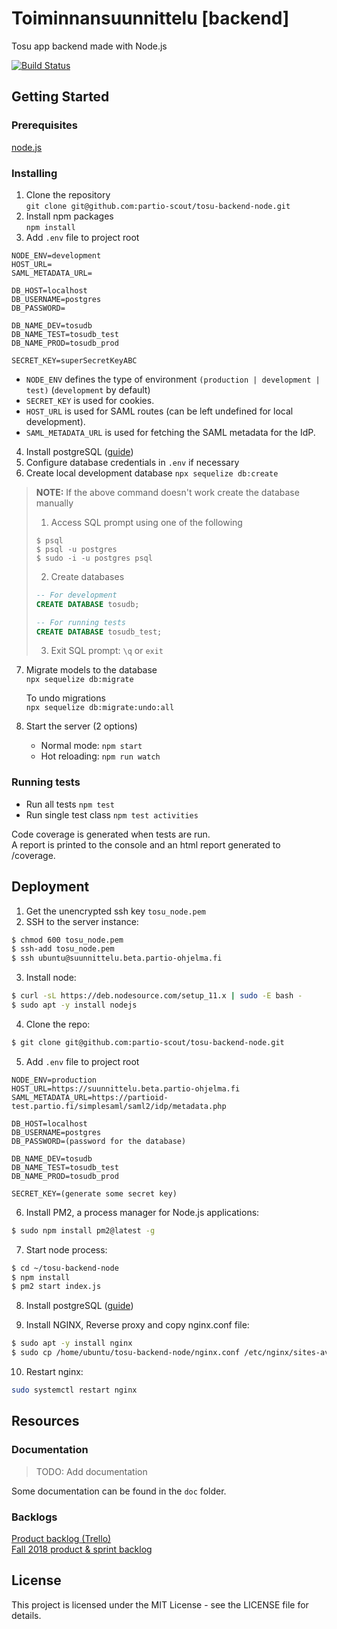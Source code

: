# Toiminnansuunnittelu [backend]

Tosu app backend made with Node.js

[![Build Status](https://travis-ci.org/partio-scout/tosu-backend-node.svg?branch=master)](https://travis-ci.org/partio-scout/tosu-backend-node)

## Getting Started

### Prerequisites

[node.js ](https://nodejs.org/en/)

### Installing

1. Clone the repository  
   `git clone git@github.com:partio-scout/tosu-backend-node.git`
2. Install npm packages  
   `npm install`
3. Add `.env` file to project root

```env
NODE_ENV=development
HOST_URL=
SAML_METADATA_URL=

DB_HOST=localhost
DB_USERNAME=postgres
DB_PASSWORD=

DB_NAME_DEV=tosudb
DB_NAME_TEST=tosudb_test
DB_NAME_PROD=tosudb_prod

SECRET_KEY=superSecretKeyABC
```

- `NODE_ENV` defines the type of environment `(production | development | test)` (`development` by default)
- `SECRET_KEY` is used for cookies.
- `HOST_URL` is used for SAML routes (can be left undefined for local development).
- `SAML_METADATA_URL` is used for fetching the SAML metadata for the IdP.

4. Install postgreSQL ([guide](https://www.digitalocean.com/community/tutorials/how-to-install-and-use-postgresql-on-ubuntu-16-04))
5. Configure database credentials in `.env` if necessary
6. Create local development database `npx sequelize db:create`

> **NOTE:** If the above command doesn't work create the database manually
>
> 1. Access SQL prompt using one of the following
>
> ```
> $ psql
> $ psql -u postgres
> $ sudo -i -u postgres psql
> ```
>
> 2. Create databases
>
> ```sql
> -- For development
> CREATE DATABASE tosudb;
>
> -- For running tests
> CREATE DATABASE tosudb_test;
> ```
>
> 3. Exit SQL prompt: `\q` or `exit`

7. Migrate models to the database  
   `npx sequelize db:migrate`

   To undo migrations  
   `npx sequelize db:migrate:undo:all`

8. Start the server (2 options)
   - Normal mode: `npm start`
   - Hot reloading: `npm run watch`

### Running tests

- Run all tests `npm test`
- Run single test class `npm test activities`

Code coverage is generated when tests are run.  
A report is printed to the console and an html report generated to /coverage.

## Deployment

1. Get the unencrypted ssh key `tosu_node.pem`
2. SSH to the server instance:

```sh
$ chmod 600 tosu_node.pem
$ ssh-add tosu_node.pem
$ ssh ubuntu@suunnittelu.beta.partio-ohjelma.fi
```

3. Install node:

```sh
$ curl -sL https://deb.nodesource.com/setup_11.x | sudo -E bash -
$ sudo apt -y install nodejs
```

4. Clone the repo:

```sh
$ git clone git@github.com:partio-scout/tosu-backend-node.git
```

5. Add `.env` file to project root

```env
NODE_ENV=production
HOST_URL=https://suunnittelu.beta.partio-ohjelma.fi
SAML_METADATA_URL=https://partioid-test.partio.fi/simplesaml/saml2/idp/metadata.php

DB_HOST=localhost
DB_USERNAME=postgres
DB_PASSWORD=(password for the database)

DB_NAME_DEV=tosudb
DB_NAME_TEST=tosudb_test
DB_NAME_PROD=tosudb_prod

SECRET_KEY=(generate some secret key)
```

6. Install PM2, a process manager for Node.js applications:

```sh
$ sudo npm install pm2@latest -g
```

7. Start node process:

```sh
$ cd ~/tosu-backend-node
$ npm install
$ pm2 start index.js
```

8. Install postgreSQL ([guide](https://www.digitalocean.com/community/tutorials/how-to-install-and-use-postgresql-on-ubuntu-16-04))

9. Install NGINX, Reverse proxy and copy nginx.conf file:

```sh
$ sudo apt -y install nginx
$ sudo cp /home/ubuntu/tosu-backend-node/nginx.conf /etc/nginx/sites-available/default
```

10. Restart nginx:

```sh
sudo systemctl restart nginx
```

## Resources

### Documentation

> TODO: Add documentation

Some documentation can be found in the `doc` folder.

### Backlogs

[Product backlog (Trello)](https://trello.com/b/87G4Y96t/tosu-app)  
[Fall 2018 product & sprint backlog](https://docs.google.com/spreadsheets/d/1s8WgWyk6s9hXbjHSsdBv8X7MHLPGrLpprMkqOl15yBo/edit?usp=sharing)

## License

This project is licensed under the MIT License - see the LICENSE file for details.
